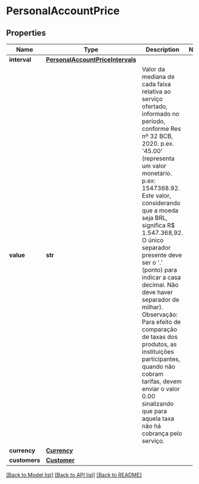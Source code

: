 # PersonalAccountPrice

## Properties
Name | Type | Description | Notes
------------ | ------------- | ------------- | -------------
**interval** | [**PersonalAccountPriceIntervals**](PersonalAccountPriceIntervals.md) |  | 
**value** | **str** | Valor da mediana de cada faixa relativa ao serviço ofertado, informado no período, conforme Res nº 32 BCB, 2020. p.ex. &#x27;45.00&#x27;  (representa um valor monetário. p.ex: 1547368.92. Este valor, considerando que a moeda seja BRL, significa R$ 1.547.368,92.  O único separador presente deve ser o &#x27;.&#x27; (ponto) para indicar a casa decimal. Não deve haver separador de milhar).  Observação: Para efeito de comparação de taxas dos produtos, as instituições participantes, quando não cobram tarifas,  devem enviar o valor 0.00 sinalizando que para aquela taxa não há cobrança pelo serviço.  | 
**currency** | [**Currency**](Currency.md) |  | 
**customers** | [**Customer**](Customer.md) |  | 

[[Back to Model list]](../README.md#documentation-for-models) [[Back to API list]](../README.md#documentation-for-api-endpoints) [[Back to README]](../README.md)

